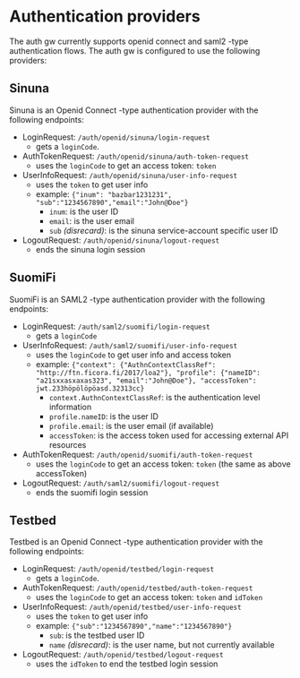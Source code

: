 # Authentication providers

The auth gw currently supports openid connect and saml2 -type authentication flows. The auth gw is configured to use the following providers:

## Sinuna

Sinuna is an Openid Connect -type authentication provider with the following endpoints:

- LoginRequest: `/auth/openid/sinuna/login-request`
  - gets a `loginCode`.
- AuthTokenRequest: `/auth/openid/sinuna/auth-token-request`
  - uses the `loginCode` to get an access token: `token`
- UserInfoRequest: `/auth/openid/sinuna/user-info-request`
  - uses the `token` to get user info
  - example: `{"inum": "bazbar1231231", "sub":"1234567890","email":"John@Doe"}`
    - `inum`: is the user ID
    - `email`: is the user email
    - `sub` _(disrecard)_: is the sinuna service-account specific user ID
- LogoutRequest: `/auth/openid/sinuna/logout-request`
  - ends the sinuna login session

## SuomiFi

SuomiFi is an SAML2 -type authentication provider with the following endpoints:

- LoginRequest: `/auth/saml2/suomifi/login-request`
  - gets a `loginCode`
- UserInfoRequest: `/auth/saml2/suomifi/user-info-request`
  - uses the `loginCode` to get user info and access token
  - example: `{"context": {"AuthnContextClassRef": "http://ftn.ficora.fi/2017/loa2"}, "profile": {"nameID": "a21sxxasxaxas323", "email":"John@Doe"}, "accessToken": jwt.233höpölöpöasd.32313cc}`
    - `context.AuthnContextClassRef`: is the authentication level information
    - `profile.nameID`: is the user ID
    - `profile.email`: is the user email (if available)
    - `accessToken`: is the access token used for accessing external API resources
- AuthTokenRequest: `/auth/openid/suomifi/auth-token-request`
  - uses the `loginCode` to get an access token: `token` (the same as above accessToken)
- LogoutRequest: `/auth/saml2/suomifi/logout-request`
  - ends the suomifi login session

## Testbed

Testbed is an Openid Connect -type authentication provider with the following endpoints:

- LoginRequest: `/auth/openid/testbed/login-request`
  - gets a `loginCode`.
- AuthTokenRequest: `/auth/openid/testbed/auth-token-request`
  - uses the `loginCode` to get an access token: `token` and `idToken`
- UserInfoRequest: `/auth/openid/testbed/user-info-request`
  - uses the `token` to get user info
  - example: `{"sub":"1234567890","name":"1234567890"}`
    - `sub`: is the testbed user ID
    - `name` _(disrecard)_: is the user name, but not currently available
- LogoutRequest: `/auth/openid/testbed/logout-request`
  - uses the `idToken` to end the testbed login session
